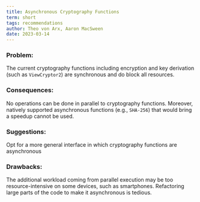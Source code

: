 ```yaml
---
title: Asynchronous Cryptography Functions
term: short
tags: recommendations
author: Theo von Arx, Aaron MacSween
date: 2023-03-14
---
```



### Problem:

The current cryptography functions including encryption and key
derivation (such as `ViewCryptor2`) are synchronous and do block all
resources.

### Consequences:

No operations can be done in parallel to cryptography functions.
Moreover, natively supported asynchronous functions (e.g., `SHA-256`)
that would bring a speedup cannot be used.

### Suggestions:

Opt for a more general interface in which cryptography functions are
asynchronous

### Drawbacks:

The additional workload coming from parallel execution may be too
resource-intensive on some devices, such as smartphones. Refactoring
large parts of the code to make it asynchronous is tedious.
